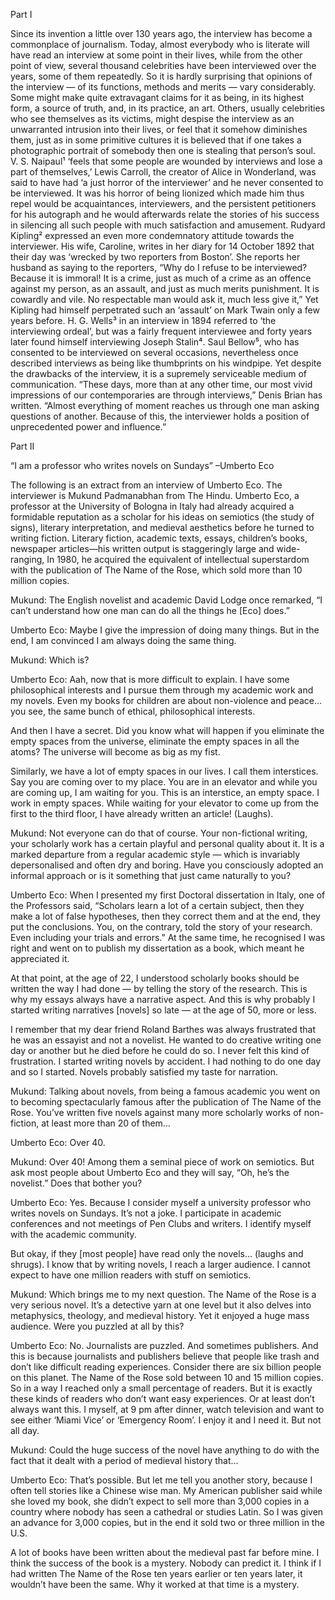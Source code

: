 Part I

Since its invention a little over 130 years ago, the interview has become a commonplace of journalism. Today, almost everybody who is literate will have read an interview at some point in their lives, while from the other point of view, several thousand celebrities have been interviewed over the years, some of them repeatedly. So it is hardly surprising that opinions of the interview — of its functions, methods and merits — vary considerably. Some might make quite extravagant claims for it as being, in its highest form, a source of truth, and, in its practice, an art. Others, usually celebrities who see themselves as its victims, might despise the interview as an unwarranted intrusion into their lives, or feel that it somehow diminishes them, just as in some primitive cultures it is believed that if one takes a photographic portrait of somebody then one is stealing that person’s soul. V. S. Naipaul¹ ‘feels that some people are wounded by interviews and lose a part of themselves,’ Lewis Carroll, the creator of Alice in Wonderland, was said to have had ‘a just horror of the interviewer’ and he never consented to be interviewed. It was his horror of being lionized which made him thus repel would be acquaintances, interviewers, and the persistent petitioners for his autograph and he would afterwards relate the stories of his success in silencing all such people with much satisfaction and amusement. Rudyard Kipling² expressed an even more condemnatory attitude towards the interviewer. His wife, Caroline, writes in her diary for 14 October 1892 that their day was ‘wrecked by two reporters from Boston’. She reports her husband as saying to the reporters, “Why do I refuse to be interviewed? Because it is immoral! It is a crime, just as much of a crime as an offence against my person, as an assault, and just as much merits punishment. It is cowardly and vile. No respectable man would ask it, much less give it,” Yet Kipling had himself perpetrated such an ‘assault’ on Mark Twain only a few years before. H. G. Wells³ in an interview in 1894 referred to ‘the interviewing ordeal’, but was a fairly frequent interviewee and forty years later found himself interviewing Joseph Stalin⁴. Saul Bellow⁵, who has consented to be interviewed on several occasions, nevertheless once described interviews as being like thumbprints on his windpipe. Yet despite the drawbacks of the interview, it is a supremely serviceable medium of communication. “These days, more than at any other time, our most vivid impressions of our contemporaries are through interviews,” Denis Brian has written. “Almost everything of moment reaches us through one man asking questions of another. Because of this, the interviewer holds a position of unprecedented power and influence.”

Part II

“I am a professor who writes novels on Sundays” –Umberto Eco

The following is an extract from an interview of Umberto Eco. The interviewer is Mukund Padmanabhan from The Hindu. Umberto Eco, a professor at the University of Bologna in Italy had already acquired a formidable reputation as a scholar for his ideas on semiotics (the study of signs), literary interpretation, and medieval aesthetics before he turned to writing fiction. Literary fiction, academic texts, essays, children’s books, newspaper articles—his written output is staggeringly large and wide-ranging, In 1980, he acquired the equivalent of intellectual superstardom with the publication of The Name of the Rose, which sold more than 10 million copies.

Mukund: The English novelist and academic David Lodge once remarked, “I can’t understand how one man can do all the things he [Eco] does.”

Umberto Eco: Maybe I give the impression of doing many things. But in the end, I am convinced I am always doing the same thing.

Mukund: Which is?

Umberto Eco: Aah, now that is more difficult to explain. I have some philosophical interests and I pursue them through my academic work and my novels. Even my books for children are about non-violence and peace…you see, the same bunch of ethical, philosophical interests.

And then I have a secret. Did you know what will happen if you eliminate the empty spaces from the universe, eliminate the empty spaces in all the atoms? The universe will become as big as my fist.

Similarly, we have a lot of empty spaces in our lives. I call them interstices. Say you are coming over to my place. You are in an elevator and while you are coming up, I am waiting for you. This is an interstice, an empty space. I work in empty spaces. While waiting for your elevator to come up from the first to the third floor, I have already written an article! (Laughs).

Mukund: Not everyone can do that of course. Your non-fictional writing, your scholarly work has a certain playful and personal quality about it. It is a marked departure from a regular academic style — which is invariably depersonalised and often dry and boring. Have you consciously adopted an informal approach or is it something that just came naturally to you?

Umberto Eco: When I presented my first Doctoral dissertation in Italy, one of the Professors said, “Scholars learn a lot of a certain subject, then they make a lot of false hypotheses, then they correct them and at the end, they put the conclusions. You, on the contrary, told the story of your research. Even including your trials and errors.” At the same time, he recognised I was right and went on to publish my dissertation as a book, which meant he appreciated it.

At that point, at the age of 22, I understood scholarly books should be written the way I had done — by telling the story of the research. This is why my essays always have a narrative aspect. And this is why probably I started writing narratives [novels] so late — at the age of 50, more or less.

I remember that my dear friend Roland Barthes was always frustrated that he was an essayist and not a novelist. He wanted to do creative writing one day or another but he died before he could do so. I never felt this kind of frustration. I started writing novels by accident. I had nothing to do one day and so I started. Novels probably satisfied my taste for narration.

Mukund: Talking about novels, from being a famous academic you went on to becoming spectacularly famous after the publication of The Name of the Rose. You’ve written five novels against many more scholarly works of non-fiction, at least more than 20 of them…

Umberto Eco: Over 40.

Mukund: Over 40! Among them a seminal piece of work on semiotics. But ask most people about Umberto Eco and they will say, “Oh, he’s the novelist.” Does that bother you?

Umberto Eco: Yes. Because I consider myself a university professor who writes novels on Sundays. It’s not a joke. I participate in academic conferences and not meetings of Pen Clubs and writers. I identify myself with the academic community.

But okay, if they [most people] have read only the novels… (laughs and shrugs). I know that by writing novels, I reach a larger audience. I cannot expect to have one million readers with stuff on semiotics.

Mukund: Which brings me to my next question. The Name of the Rose is a very serious novel. It’s a detective yarn at one level but it also delves into metaphysics, theology, and medieval history. Yet it enjoyed a huge mass audience. Were you puzzled at all by this?

Umberto Eco: No. Journalists are puzzled. And sometimes publishers. And this is because journalists and publishers believe that people like trash and don’t like difficult reading experiences. Consider there are six billion people on this planet. The Name of the Rose sold between 10 and 15 million copies. So in a way I reached only a small percentage of readers. But it is exactly these kinds of readers who don’t want easy experiences. Or at least don’t always want this. I myself, at 9 pm after dinner, watch television and want to see either ‘Miami Vice’ or ‘Emergency Room’. I enjoy it and I need it. But not all day.

Mukund: Could the huge success of the novel have anything to do with the fact that it dealt with a period of medieval history that…

Umberto Eco: That’s possible. But let me tell you another story, because I often tell stories like a Chinese wise man. My American publisher said while she loved my book, she didn’t expect to sell more than 3,000 copies in a country where nobody has seen a cathedral or studies Latin. So I was given an advance for 3,000 copies, but in the end it sold two or three million in the U.S.

A lot of books have been written about the medieval past far before mine. I think the success of the book is a mystery. Nobody can predict it. I think if I had written The Name of the Rose ten years earlier or ten years later, it wouldn’t have been the same. Why it worked at that time is a mystery.
